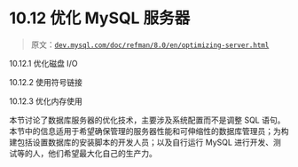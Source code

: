 # 10.12 优化 MySQL 服务器

> 原文：[`dev.mysql.com/doc/refman/8.0/en/optimizing-server.html`](https://dev.mysql.com/doc/refman/8.0/en/optimizing-server.html)

10.12.1 优化磁盘 I/O

10.12.2 使用符号链接

10.12.3 优化内存使用

本节讨论了数据库服务器的优化技术，主要涉及系统配置而不是调整 SQL 语句。本节中的信息适用于希望确保管理的服务器性能和可伸缩性的数据库管理员；为构建包括设置数据库的安装脚本的开发人员；以及自行运行 MySQL 进行开发、测试等的人，他们希望最大化自己的生产力。
